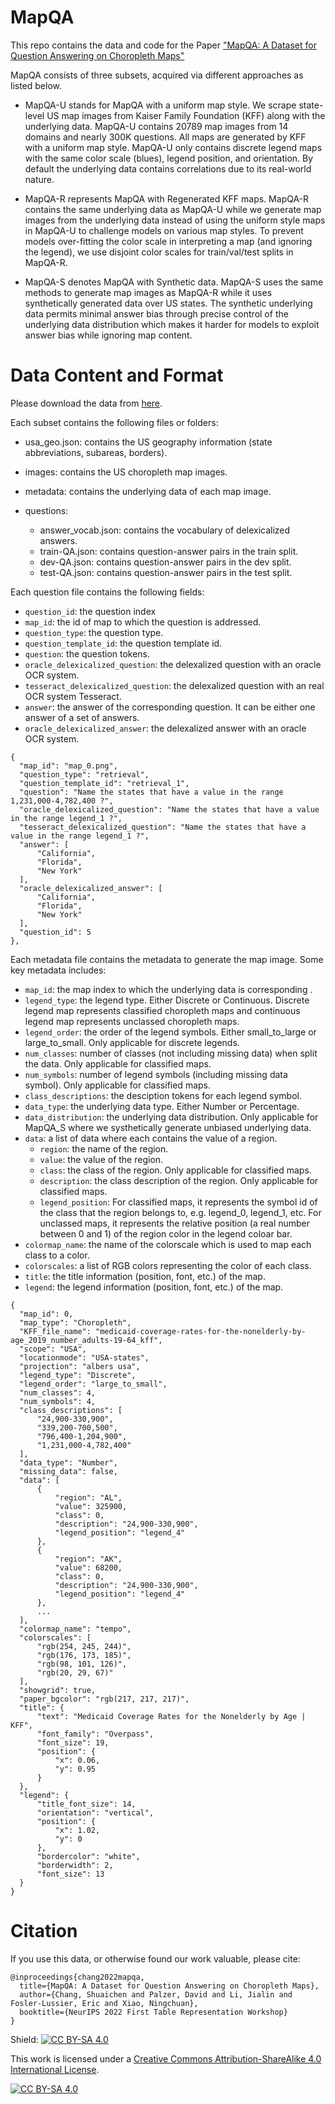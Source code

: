 # MapQA
This repo contains the data and code for the Paper ["MapQA: A Dataset for Question Answering on
Choropleth Maps"](https://arxiv.org/pdf/2211.08545.pdf)

MapQA consists of three subsets, acquired via different approaches as listed below. 

  * MapQA-U stands for MapQA with a uniform map style. We scrape state-level US map images from Kaiser Family Foundation (KFF) along with the underlying data. MapQA-U contains 20789 map images from 14 domains and nearly 300K questions. All maps are generated by KFF with a uniform map style. MapQA-U only contains discrete legend maps with the same color scale (blues), legend position, and orientation. By default the underlying data contains correlations due to its real-world nature.

  * MapQA-R represents MapQA with Regenerated KFF maps. MapQA-R contains the same underlying data as MapQA-U while we generate map images from the underlying data instead of using the uniform style maps in MapQA-U to challenge models on various map styles. To prevent models over-fitting the color scale in interpreting a map (and ignoring the legend), we use disjoint color scales for train/val/test splits in MapQA-R.

  * MapQA-S denotes MapQA with Synthetic data. MapQA-S uses the same methods to generate map images as MapQA-R while it uses synthetically generated data over US states. The synthetic underlying data permits minimal answer bias through precise control of the underlying data distribution which makes it harder for models to exploit answer bias while ignoring map content.

# Data Content and Format

Please download the data from [here](https://buckeyemailosu-my.sharepoint.com/:f:/g/personal/chang_1692_buckeyemail_osu_edu/EvJWDbG5_5ZMlA1mJVtZceEBqO1TiZaUUuFxKXeIQYQgig?e=pyV1Ad).

Each subset contains the following files or folders:

* usa_geo.json: contains the US geography information (state abbreviations, subareas, borders).

* images: contains the US choropleth map images.

* metadata: contains the underlying data of each map image.

* questions: 
  * answer_vocab.json: contains the vocabulary of delexicalized answers.
  * train-QA.json: contains question-answer pairs in the train split.
  * dev-QA.json: contains question-answer pairs in the dev split.
  * test-QA.json: contains question-answer pairs in the test split.

Each question file contains the following fields:
  * `question_id`: the question index
  * `map_id`: the id of map to which the question is addressed.
  * `question_type`: the question type.
  * `question_template_id`: the question template id.
  * `question`: the question tokens.
  * `oracle_delexicalized_question`: the delexalized question with an oracle OCR system.
  * `tesseract_delexicalized_question`: the delexalized question with an real OCR system Tesseract.
  * `answer`: the answer of the corresponding question. It can be either one answer of a set of answers.
  * `oracle_delexicalized_answer`: the delexalized answer with an oracle OCR system.

  ```
  { 
    "map_id": "map_0.png",
    "question_type": "retrieval",
    "question_template_id": "retrieval_1",
    "question": "Name the states that have a value in the range 1,231,000-4,782,400 ?",
    "oracle_delexicalized_question": "Name the states that have a value in the range legend_1 ?",
    "tesseract_delexicalized_question": "Name the states that have a value in the range legend_1 ?",
    "answer": [
        "California",
        "Florida",
        "New York"
    ],
    "oracle_delexicalized_answer": [
        "California",
        "Florida",
        "New York"
    ],
    "question_id": 5  
  },
  ```
Each metadata file contains the metadata to generate the map image. Some key metadata includes:
  * `map_id`: the map index to which the underlying data is corresponding .
  * `legend_type`: the legend type. Either Discrete or Continuous. Discrete legend map represents classified choropleth maps and continuous legend map represents unclassed choropleth maps.
  * `legend_order`: the order of the legend symbols. Either small_to_large or large_to_small. Only applicable for discrete legends.
  * `num_classes`: number of classes (not including missing data) when split the data. Only applicable for classified maps.
  * `num_symbols`: number of legend symbols (including missing data symbol). Only applicable for classified maps.
  * `class_descriptions`: the desciption tokens for each legend symbol.
  * `data_type`: the underlying data type. Either Number or Percentage.
  * `data_distribution`: the underlying data distribution. Only applicable for MapQA_S where we systhetically generate unbiased underlying data.
  * `data`: a list of data where each contains the value of a region.
    * `region`: the name of the region.
    * `value`: the value of the region.
    * `class`: the class of the region. Only applicable for classified maps.
    * `description`: the class description of the region. Only applicable for classified maps.
    * `legend_position`: For classified maps, it represents the symbol id of the class that the region belongs to, e.g. legend_0, legend_1, etc. For unclassed maps, it represents the relative position (a real number between 0 and 1) of the region color in the legend coloar bar.
  * `colormap_name`: the name of the colorscale which is used to map each class to a color.
  * `colorscales`: a list of RGB colors representing the color of each class. 
  * `title`: the title information (position, font, etc.) of the map.
  * `legend`: the legend information (position, font, etc.) of the map.
  ```
  {
    "map_id": 0,
    "map_type": "Choropleth",
    "KFF_file_name": "medicaid-coverage-rates-for-the-nonelderly-by-age_2019_number_adults-19-64_kff",
    "scope": "USA",
    "locationmode": "USA-states",
    "projection": "albers usa",
    "legend_type": "Discrete",
    "legend_order": "large_to_small",
    "num_classes": 4,
    "num_symbols": 4,
    "class_descriptions": [
        "24,900-330,900",
        "339,200-700,500",
        "796,400-1,204,900",
        "1,231,000-4,782,400"
    ],
    "data_type": "Number",
    "missing_data": false,
    "data": [
        {
            "region": "AL",
            "value": 325900,
            "class": 0,
            "description": "24,900-330,900",
            "legend_position": "legend_4"
        },
        {
            "region": "AK",
            "value": 68200,
            "class": 0,
            "description": "24,900-330,900",
            "legend_position": "legend_4"
        },
        ...
    ],
    "colormap_name": "tempo",
    "colorscales": [
        "rgb(254, 245, 244)",
        "rgb(176, 173, 185)",
        "rgb(98, 101, 126)",
        "rgb(20, 29, 67)"
    ],
    "showgrid": true,
    "paper_bgcolor": "rgb(217, 217, 217)",
    "title": {
        "text": "Medicaid Coverage Rates for the Nonelderly by Age | KFF",
        "font_family": "Overpass",
        "font_size": 19,
        "position": {
            "x": 0.06,
            "y": 0.95
        }
    },
    "legend": {
        "title_font_size": 14,
        "orientation": "vertical",
        "position": {
            "x": 1.02,
            "y": 0
        },
        "bordercolor": "white",
        "borderwidth": 2,
        "font_size": 13
    }
  }
  ```

# Citation
If you use this data, or otherwise found our work valuable, please cite:
```
@inproceedings{chang2022mapqa,
  title={MapQA: A Dataset for Question Answering on Choropleth Maps},
  author={Chang, Shuaichen and Palzer, David and Li, Jialin and Fosler-Lussier, Eric and Xiao, Ningchuan},
  booktitle={NeurIPS 2022 First Table Representation Workshop}
}
```

Shield: [![CC BY-SA 4.0][cc-by-sa-shield]][cc-by-sa]

This work is licensed under a
[Creative Commons Attribution-ShareAlike 4.0 International License][cc-by-sa].

[![CC BY-SA 4.0][cc-by-sa-image]][cc-by-sa]

[cc-by-sa]: http://creativecommons.org/licenses/by-sa/4.0/
[cc-by-sa-image]: https://licensebuttons.net/l/by-sa/4.0/88x31.png
[cc-by-sa-shield]: https://img.shields.io/badge/License-CC%20BY--SA%204.0-lightgrey.svg
